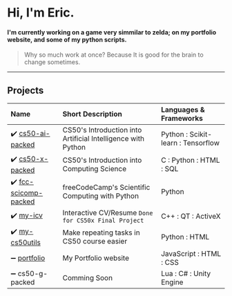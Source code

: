 <!--
**GrandEchoWhiskey/GrandEchoWhiskey** is a ✨ _special_ ✨ repository because its `README.md` (this file) appears on your GitHub profile.

Here are some ideas to get you started:

- 🔭 I’m currently working on ...
- 🌱 I’m currently learning ...
- 👯 I’m looking to collaborate on ...
- 🤔 I’m looking for help with ...
- 💬 Ask me about ...
- 📫 How to reach me: ...
- 😄 Pronouns: ...
- ⚡ Fun fact: ...
-->

# Hi, I'm Eric.
#### I'm currently working on a game very simmilar to zelda; on my portfolio website, and some of my python scripts.
> Why so much work at once? Because It is good for the brain to change sometimes.

---

## Projects
Name | Short Description | Languages & Frameworks
:--- | :--- | :---
:heavy_check_mark: [cs50-ai-packed](https://github.com/GrandEchoWhiskey/cs50-ai) | CS50's Introduction into Artificial Intelligence with Python | Python : Scikit-learn : Tensorflow
:heavy_check_mark: [cs50-x-packed](https://github.com/GrandEchoWhiskey/cs50-intro) | CS50's Introduction into Computing Science | C : Python : HTML : SQL
:heavy_check_mark: [fcc-scicomp-packed](https://github.com/GrandEchoWhiskey/fcc-scicomp) | freeCodeCamp's Scientific Computing with Python | Python
:heavy_check_mark: [my-icv](https://github.com/GrandEchoWhiskey/my-icv) | Interactive CV/Resume `Done for CS50x Final Project` | C++ : QT : ActiveX
:heavy_check_mark: [my-cs50utils](https://github.com/GrandEchoWhiskey/my-cs50utils) | Make repeating tasks in CS50 course easier | Python : HTML
:heavy_minus_sign: [portfolio](https://github.com/GrandEchoWhiskey/grandechowhiskey.github.io) | My Portfolio website | JavaScript : HTML : CSS
:heavy_minus_sign: cs50-g-packed | Comming Soon | Lua : C# : Unity Engine
